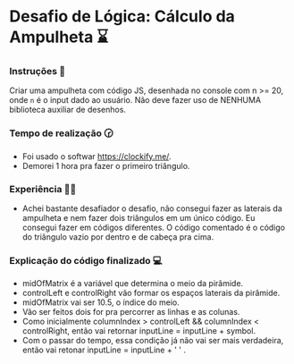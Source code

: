 # Desafio de Lógica: Cálculo da Ampulheta ⌛

### Instruções 🚀

Criar uma ampulheta com código JS, desenhada no console com n >= 20, onde `n` é o input dado ao usuário.
Não deve fazer uso de NENHUMA biblioteca auxiliar de desenhos.

### Tempo de realização 🕝
- Foi usado o softwar https://clockify.me/.
- Demorei 1 hora pra fazer o primeiro triângulo.

### Experiência 🧑‍🔧 
- Achei bastante desafiador o desafio, não consegui fazer as laterais da ampulheta e nem fazer dois triângulos em um único código. Eu consegui fazer em códigos diferentes. O código comentado é o código do triângulo vazio por dentro e de cabeça pra cima.

### Explicação do código finalizado 💻
- midOfMatrix é a variável que determina o meio da pirâmide.
- controlLeft e controlRight vão formar os espaços laterais da pirâmide.
- midOfMatrix  vai ser 10.5, o índice do meio.
- Vão ser feitos dois for pra percorrer as linhas e as colunas.
- Como inicialmente columnIndex > controlLeft && columnIndex < controlRight, então vai retornar inputLine = inputLine + symbol.
- Com o passar do tempo, essa condição já não vai ser mais verdadeira, então vai retonar  inputLine = inputLine + ' ' .
